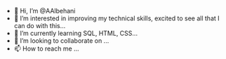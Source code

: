 - 👋 Hi, I’m @AAlbehani
- 👀 I’m interested in improving my technical skills, excited to see all that I can do with this...
- 🌱 I’m currently learning SQL, HTML, CSS...
- 💞️ I’m looking to collaborate on ...
- 📫 How to reach me ...

<!---
AAlbehani/AAlbehani is a ✨ special ✨ repository because its `README.md` (this file) appears on your GitHub profile.
You can click the Preview link to take a look at your changes.
--->

